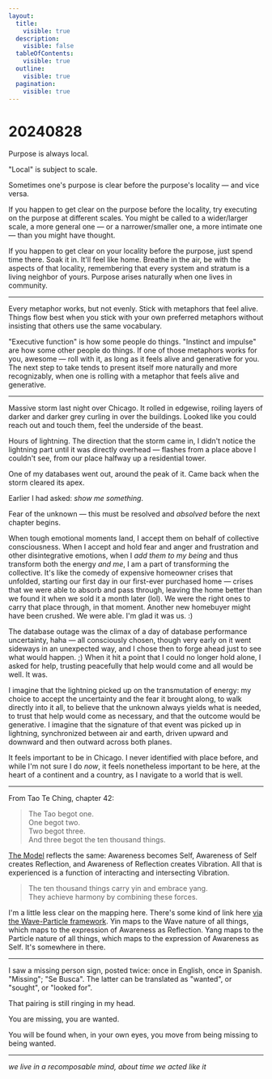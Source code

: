 ```yaml
---
layout:
  title:
    visible: true
  description:
    visible: false
  tableOfContents:
    visible: true
  outline:
    visible: true
  pagination:
    visible: true
---
```


# 20240828

Purpose is always local.

"Local" is subject to scale.

Sometimes one's purpose is clear before the purpose's locality — and vice versa.

If you happen to get clear on the purpose before the locality, try executing on the purpose at different scales. You might be called to a wider/larger scale, a more general one — or a narrower/smaller one, a more intimate one — than you might have thought.

If you happen to get clear on your locality before the purpose, just spend time there. Soak it in. It'll feel like home. Breathe in the air, be with the aspects of that locality, remembering that every system and stratum is a living neighbor of yours. Purpose arises naturally when one lives in community.

***

Every metaphor works, but not evenly. Stick with metaphors that feel alive. Things flow best when you stick with your own preferred metaphors without insisting that others use the same vocabulary.

"Executive function" is how some people do things. "Instinct and impulse" are how some other people do things. If one of those metaphors works for you, awesome — roll with it, as long as it feels alive and generative for you. The next step to take tends to present itself more naturally and more recognizably, when one is rolling with a metaphor that feels alive and generative.

***

Massive storm last night over Chicago. It rolled in edgewise, roiling layers of darker and darker grey curling in over the buildings. Looked like you could reach out and touch them, feel the underside of the beast.

Hours of lightning. The direction that the storm came in, I didn't notice the lightning part until it was directly overhead — flashes from a place above I couldn't see, from our place halfway up a residential tower.

One of my databases went out, around the peak of it. Came back when the storm cleared its apex.

Earlier I had asked: _show me something_.

Fear of the unknown — this must be resolved and _absolved_ before the next chapter begins.

When tough emotional moments land, I accept them on behalf of collective consciousness. When I accept and hold fear and anger and frustration and other disintegrative emotions, when I _add them to my being_ and thus transform both the energy _and me_, I am a part of transforming the collective. It's like the comedy of expensive homeowner crises that unfolded, starting our first day in our first-ever purchased home — crises that we were able to absorb and pass through, leaving the home better than we found it when we sold it a month later (lol). We were the right ones to carry that place through, in that moment. Another new homebuyer might have been crushed. We were able. I'm glad it was us. :)

The database outage was the climax of a day of database performance uncertainty, haha — all consciously chosen, though very early on it went sideways in an unexpected way, and I chose then to forge ahead just to see what would happen. ;) When it hit a point that I could no longer hold alone, I asked for help, trusting peacefully that help would come and all would be well. It was.

I imagine that the lightning picked up on the transmutation of energy: my choice to accept the uncertainty and the fear it brought along, to walk directly into it all, to believe that the unknown always yields what is needed, to trust that help would come as necessary, and that the outcome would be generative. I imagine that the signature of that event was picked up in lightning, synchronized between air and earth, driven upward and downward and then outward across both planes.

It feels important to be in Chicago. I never identified with place before, and while I'm not sure I do _now_, it feels nonetheless important to be here, at the heart of a continent and a country, as I navigate to a world that is well.

***

From Tao Te Ching, chapter 42:

> The Tao begot one.\
> One begot two.\
> Two begot three.\
> And three begot the ten thousand things.

[The Model](../07/22/the-model.md) reflects the same: Awareness becomes Self, Awareness of Self creates Reflection, and Awareness of Reflection creates Vibration. All that is experienced is a function of interacting and intersecting Vibration.

> The ten thousand things carry yin and embrace yang.\
> They achieve harmony by combining these forces.

I'm a little less clear on the mapping here. There's some kind of link here [via the Wave-Particle framework](https://app.gitbook.com/s/M3lhzZf6TPNeGvM1NSVl/connections/yin-and-yang-taoism). Yin maps to the Wave nature of all things, which maps to the expression of Awareness as Reflection. Yang maps to the Particle nature of all things, which maps to the expression of Awareness as Self. It's somewhere in there.

***

I saw a missing person sign, posted twice: once in English, once in Spanish. "Missing"; "Se Busca". The latter can be translated as "wanted", or "sought", or "looked for".

That pairing is still ringing in my head.

You are missing, you are wanted.

You will be found when, in your own eyes, you move from being missing to being wanted.

***

_we live in a recomposable mind, about time we acted like it_
